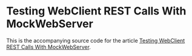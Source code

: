 # Testing WebClient REST Calls With MockWebServer

This is the accompanying source code for the article [Testing WebClient REST Calls With MockWebServer](http://www.arhohuttunen.com/spring-boot-mockwebserver/).
